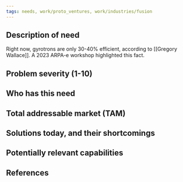 ```yaml
---
tags: needs, work/proto_ventures, work/industries/fusion
---
```


## Description of need
Right now, gyrotrons are only 30-40% efficient, according to [[Gregory Wallace]]. A 2023 ARPA-e workshop highlighted this fact.

## Problem severity (1-10)

## Who has this need

## Total addressable market (TAM)

## Solutions today, and their shortcomings

## Potentially relevant capabilities

## References
